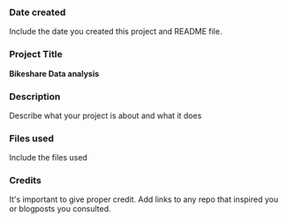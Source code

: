 ### Date created
Include the date you created this project and README file.

### Project Title
**Bikeshare Data analysis**

### Description
Describe what your project is about and what it does

### Files used
Include the files used

### Credits
It's important to give proper credit. Add links to any repo that inspired you or blogposts you consulted.

